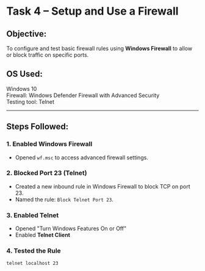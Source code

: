 #  Task 4 – Setup and Use a Firewall

##  Objective:
To configure and test basic firewall rules using **Windows Firewall** to allow or block traffic on specific ports.

##  OS Used:
Windows 10  
Firewall: Windows Defender Firewall with Advanced Security  
Testing tool: Telnet

---

##  Steps Followed:

### 1. Enabled Windows Firewall
- Opened `wf.msc` to access advanced firewall settings.

### 2. Blocked Port 23 (Telnet)
- Created a new inbound rule in Windows Firewall to block TCP on port 23.
- Named the rule: `Block Telnet Port 23`.

### 3. Enabled Telnet
- Opened "Turn Windows Features On or Off"
- Enabled **Telnet Client**

### 4. Tested the Rule
```cmd
telnet localhost 23
